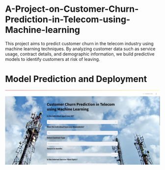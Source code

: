 # A-Project-on-Customer-Churn-Prediction-in-Telecom-using-Machine-learning
This project aims to predict customer churn in the telecom industry using machine learning techniques. By analyzing customer data such as service usage, contract details, and demographic information, we build predictive models to identify customers at risk of leaving.
# Model Prediction and Deployment
![Alt text](IMG-20241013-WA0008.jpg)
